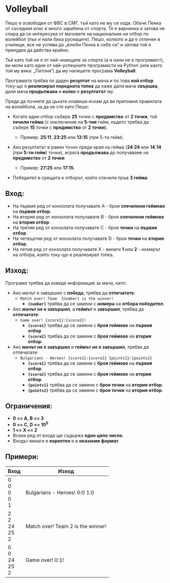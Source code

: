 # Volleyball
Пешо е освободен от ФВС в СМГ, тъй като не му се ходи. Обаче Пенка от съседния клас е много зарибена от спорта. Тя е варненка и затова не спира да се интересува от мачовете на националния ни отбор по волейбол (пък и нали биха руснаците). Пешо, колкото и да е отличен в училище, все не успява да „влюби Пенка в себе си“ и затова той е принуден да действа крайно.

Тъй като той не е от най-знаещите за спорта (а и нали не е програмист), ви моли като едни от най-успешните програмисти на Python (или както той му вика: „Питоня“) да му напишете програма **Volleyball**. 

Програмата трябва по даден **резултат** на мача и по това **кой отбор** току-що е **реализирал поредната топка** да каже дали мача **свършва**, дали мача **продължава** и **колко** е **резултатът** му.

Преди да почнете да цъкате клавиши искам да ви припомня правилата на волейбола, за да не сте като Пешо:

* Когато един отбор събере **25** точки с **предимство** от **2 точки**, той **печели гейма** (с изключение на **5-тия** гейм, където трябва да събере **15** точки с **предимство** от **2 точки**).
  * Пример: **25:11**, **23:25** или **13:15** (при 5-ти гейм).
* Ако резултатът е равен точно преди края на гейма (**24**:**24** или **14**:**14** (при **5-ти гейм**) точки), играта **продължава** до получаване на **предимство** от **2 точки**
  * Пример: **27:25** или **17:15**.

* Победител в срещата е отборът, който спечели пръв **3 гейма**.

## Вход:
* На първия ред от конзолата получавате A - броя **спечелени геймове** на **първия отбор**.
* На втория ред от конзолата получавате B - броя **спечелени геймове** на **втория отбор**.
* На третия ред от конзолата получавате C - броя **точки** на **първия отбор**.
* На четвъртия ред от конзолата получавате D - броя **точки** на **втория отбор**.
* На петия ред от конзолата получавате X - винаги **1** или **2** - номерът на отбора, който току-що е реализирал топка.

## Изход:
Програма трябва да изведе информация за мача, като:
* Aко мачът е завършил с **победа**, трябва да **отпечатате**:
  * `Match over! Team  {number} is the winner!`
    * **`{number}`** трябва да се замени с **номера** на **отбора победител**.
* Aко **мачът не е завършил**, а **геймът** е **завършил**, трябва да **отпечатате**: 
  * `Game over! {score1}:{score2}!`
    * **`{score1}`** трябва да се замени с **броя геймове** на **първия отбор**
    * **`{score2}`** трябва да се замени с **броя геймове** на **втория отбор**.
* Aко **мачът не е завършил** и **геймът не е завършил**, трябва да отпечатате:
  * `Bulgarians - Heroes! {score1}:{score2} {points1}:{points2}`
    * **`{score1}`** трябва да се замени с **броя геймове** на **първия отбор**.
    * **`{score2}`** трябва да се замени с **броя геймове** на **втория отбор**.
    * **`{points1}`** трябва да се замени с **броя точки** на **втория отбор**.
    * **`{points2}`** трябва да се замени с **броя точки** на **втория отбор**.

## Ограничения:
* **0 <= A, B <= 3**
* **0 <= C, D <= 10<sup>5</sup>**
* **1 <= X <= 2**
* Всеки ред от входа ще съдържа **едно цяло число**.
* Входът винаги е **коректен** и в **оказания формат**.


## Примери:
|   Вход                      | Изход                             |
| --------------------------- | --------------------------------- | 
|  0<br>0<br>0<br>0<br>1      | Bulgarians - Heroes! 0:0 1:0      |
|  2<br>2<br>24<br>25<br>2    | Match over! Team 2 is the winner! | 
|  0<br>0<br>24<br>25<br>2    | Game over! 0:1!                   |
